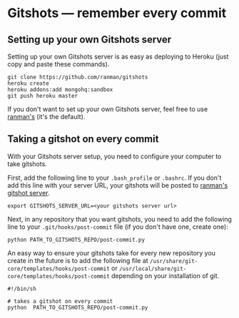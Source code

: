 # Gitshots — remember every commit



## Setting up your own Gitshots server

Setting up your own Gitshots server is as easy as deploying to Heroku (just copy and paste these commands).

    git clone https://github.com/ranman/gitshots
    heroku create
    heroku addons:add mongohq:sandbox
    git push heroku master

If you don't want to set up your own Gitshots server, feel free to use [ranman's](http://gitshots.ranman.org) (it's the default).

## Taking a gitshot on every commit

With your Gitshots server setup, you need to configure your computer to take gitshots.

First, add the following line to your `.bash_profile` or `.bashrc`. If you don't add this line with your server URL, your gitshots will be posted to [ranman's gitshot server](http://gitshots.ranman.org).

    export GITSHOTS_SERVER_URL=<your gitshots server url>

Next, in any repository that you want gitshots, you need to add the following line to your `.git/hooks/post-commit` file (if you don't have one, create one):

    python PATH_TO_GITSHOTS_REPO/post-commit.py

An easy way to ensure your gitshots take for every new repository you create in the future is to add the following file at `/usr/share/git-core/templates/hooks/post-commit` or `/usr/local/share/git-core/templates/hooks/post-commit` depending on your installation of git.

    #!/bin/sh

    # takes a gitshot on every commit
    python  PATH_TO_GITSHOTS_REPO/post-commit.py